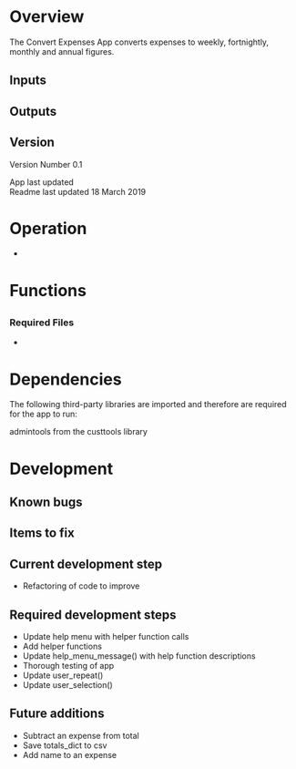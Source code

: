 # Overview

The Convert Expenses App converts expenses to weekly, fortnightly, monthly and annual figures.

## Inputs

<TBC>

## Outputs

<TBC>

## Version

Version Number 0.1  

App last updated <TBC>  
Readme last updated 18 March 2019

# Operation

- <TBC>

# Functions

## <TBC>

<TBC>

### Required Files

- <TBC>

<TBC>

# Dependencies

The following third-party libraries are imported and therefore are required for
the app to run:

admintools from the custtools library

# Development

## Known bugs

## Items to fix

## Current development step

- Refactoring of code to improve

## Required development steps

- Update help menu with helper function calls
- Add helper functions
- Update help_menu_message() with help function descriptions
- Thorough testing of app
- Update user_repeat()
- Update user_selection()



## Future additions

- Subtract an expense from total
- Save totals_dict to csv
- Add name to an expense
